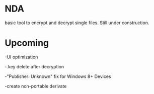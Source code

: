 # NDA
basic tool to encrypt and decrypt single files. Still under construction.

# Upcoming
-UI optimization

-.key delete after decryption

-"Publisher: Unknown" fix for Windows 8+ Devices

-create non-portable derivate
